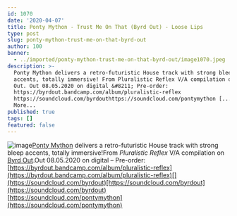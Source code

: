 ```yaml
---
id: 1070
date: '2020-04-07'
title: Ponty Mython - Trust Me On That (Byrd Out) - Loose Lips
type: post
slug: ponty-mython-trust-me-on-that-byrd-out
author: 100
banner:
  - ../imported/ponty-mython-trust-me-on-that-byrd-out/image1070.jpeg
description: >-
  Ponty Mython delivers a retro-futuristic House track with strong bleep
  accents, totally immersive! From Pluralistic Reflex V/A compilation on Byrd
  Out. Out 08.05.2020 on digital &#8211; Pre-order:
  https://byrdout.bandcamp.com/album/pluralistic-reflex
  https://soundcloud.com/byrdouthttps://soundcloud.com/pontymython [...]Read
  More...
published: true
tags: []
featured: false
---
```

![image](../../imported/ponty-mython-trust-me-on-that-byrd-out/image1070.jpeg)[Ponty Mython](https://www.discogs.com/artist/2438420-Ponty-Mython) delivers a retro-futuristic House track with strong bleep accents, totally immersive!From _Pluralistic Reflex_ V/A compilation on [Byrd Out](https://byrdout.com/).Out 08.05.2020 on digital – Pre-order: [](https://byrdout.bandcamp.com/album/pluralistic-reflex)[https://byrdout.bandcamp.com/album/pluralistic-reflex](https://byrdout.bandcamp.com/album/pluralistic-reflex)[](https://soundcloud.com/byrdout)[https://soundcloud.com/byrdout](https://soundcloud.com/byrdout)  
[](https://soundcloud.com/pontymython)[https://soundcloud.com/pontymython](https://soundcloud.com/pontymython)